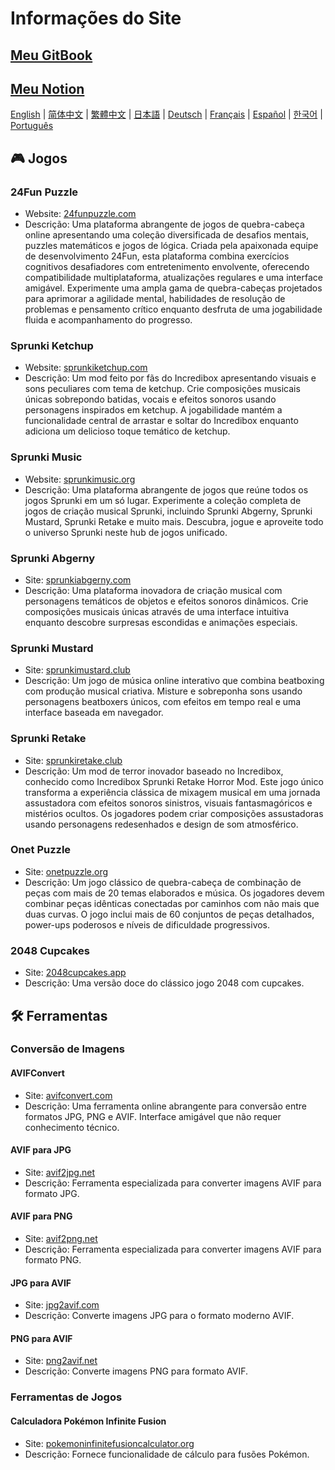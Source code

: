 # Informações do Site

## [Meu GitBook](https://lynn-3.gitbook.io/lynn)

## [Meu Notion](https://lynn139.notion.site/MySite-15fb0b5cfa458016b389c76be0453e57)

[English](./README.md) | [简体中文](./README_CN.md) | [繁體中文](./README_TW.md) | [日本語](./README_JP.md) | [Deutsch](./README_DE.md) | [Français](./README_FR.md) | [Español](./README_ES.md) | [한국어](./README_KR.md) | [Português](./README_PT.md)

## 🎮 Jogos

### 24Fun Puzzle

- Website: [24funpuzzle.com](https://24funpuzzle.com?utm_source=github)
- Descrição: Uma plataforma abrangente de jogos de quebra-cabeça online apresentando uma coleção diversificada de desafios mentais, puzzles matemáticos e jogos de lógica. Criada pela apaixonada equipe de desenvolvimento 24Fun, esta plataforma combina exercícios cognitivos desafiadores com entretenimento envolvente, oferecendo compatibilidade multiplataforma, atualizações regulares e uma interface amigável. Experimente uma ampla gama de quebra-cabeças projetados para aprimorar a agilidade mental, habilidades de resolução de problemas e pensamento crítico enquanto desfruta de uma jogabilidade fluida e acompanhamento do progresso.

### Sprunki Ketchup

- Website: [sprunkiketchup.com](https://sprunkiketchup.com?utm_source=github)
- Descrição: Um mod feito por fãs do Incredibox apresentando visuais e sons peculiares com tema de ketchup. Crie composições musicais únicas sobrepondo batidas, vocais e efeitos sonoros usando personagens inspirados em ketchup. A jogabilidade mantém a funcionalidade central de arrastar e soltar do Incredibox enquanto adiciona um delicioso toque temático de ketchup.

### Sprunki Music

- Website: [sprunkimusic.org](https://sprunkimusic.org?utm_source=github)
- Descrição: Uma plataforma abrangente de jogos que reúne todos os jogos Sprunki em um só lugar. Experimente a coleção completa de jogos de criação musical Sprunki, incluindo Sprunki Abgerny, Sprunki Mustard, Sprunki Retake e muito mais. Descubra, jogue e aproveite todo o universo Sprunki neste hub de jogos unificado.

### Sprunki Abgerny

- Site: [sprunkiabgerny.com](https://sprunkiabgerny.com?utm_source=github)
- Descrição: Uma plataforma inovadora de criação musical com personagens temáticos de objetos e efeitos sonoros dinâmicos. Crie composições musicais únicas através de uma interface intuitiva enquanto descobre surpresas escondidas e animações especiais.

### Sprunki Mustard

- Site: [sprunkimustard.club](https://sprunkimustard.club?utm_source=github)
- Descrição: Um jogo de música online interativo que combina beatboxing com produção musical criativa. Misture e sobreponha sons usando personagens beatboxers únicos, com efeitos em tempo real e uma interface baseada em navegador.

### Sprunki Retake

- Site: [sprunkiretake.club](https://sprunkiretake.club?utm_source=github)
- Descrição: Um mod de terror inovador baseado no Incredibox, conhecido como Incredibox Sprunki Retake Horror Mod. Este jogo único transforma a experiência clássica de mixagem musical em uma jornada assustadora com efeitos sonoros sinistros, visuais fantasmagóricos e mistérios ocultos. Os jogadores podem criar composições assustadoras usando personagens redesenhados e design de som atmosférico.

### Onet Puzzle

- Site: [onetpuzzle.org](https://onetpuzzle.org?utm_source=github)
- Descrição: Um jogo clássico de quebra-cabeça de combinação de peças com mais de 20 temas elaborados e música. Os jogadores devem combinar peças idênticas conectadas por caminhos com não mais que duas curvas. O jogo inclui mais de 60 conjuntos de peças detalhados, power-ups poderosos e níveis de dificuldade progressivos.

### 2048 Cupcakes

- Site: [2048cupcakes.app](https://2048cupcakes.app?utm_source=github)
- Descrição: Uma versão doce do clássico jogo 2048 com cupcakes.

## 🛠️ Ferramentas

### Conversão de Imagens

#### AVIFConvert

- Site: [avifconvert.com](https://avifconvert.com?utm_source=github)
- Descrição: Uma ferramenta online abrangente para conversão entre formatos JPG, PNG e AVIF. Interface amigável que não requer conhecimento técnico.

#### AVIF para JPG

- Site: [avif2jpg.net](https://avif2jpg.net?utm_source=github)
- Descrição: Ferramenta especializada para converter imagens AVIF para formato JPG.

#### AVIF para PNG

- Site: [avif2png.net](https://avif2png.net?utm_source=github)
- Descrição: Ferramenta especializada para converter imagens AVIF para formato PNG.

#### JPG para AVIF

- Site: [jpg2avif.com](https://jpg2avif.com?utm_source=github)
- Descrição: Converte imagens JPG para o formato moderno AVIF.

#### PNG para AVIF

- Site: [png2avif.net](https://png2avif.net?utm_source=github)
- Descrição: Converte imagens PNG para formato AVIF.

### Ferramentas de Jogos

#### Calculadora Pokémon Infinite Fusion

- Site: [pokemoninfinitefusioncalculator.org](https://pokemoninfinitefusioncalculator.org?utm_source=github)
- Descrição: Fornece funcionalidade de cálculo para fusões Pokémon.
